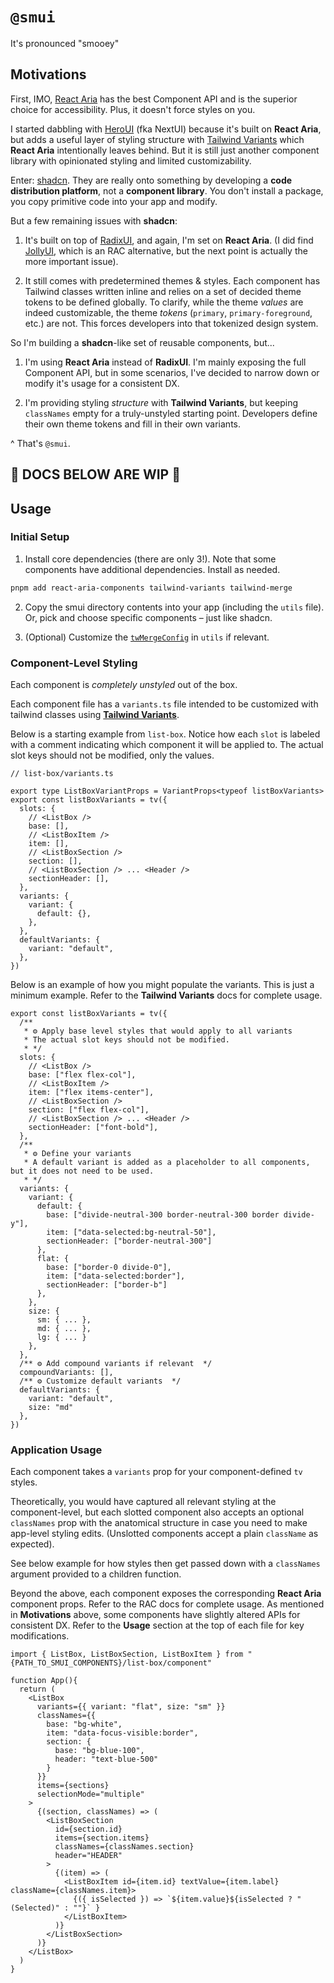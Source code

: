 # `@smui`
It's pronounced "smooey"

## Motivations

First, IMO, [React Aria](https://react-spectrum.adobe.com/react-aria/components.html) has the best Component API and is the superior choice for accessibility. Plus, it doesn't force styles on you.

I started dabbling with [HeroUI](https://www.heroui.com/) (fka NextUI) because it's built on **React Aria**, but adds a useful layer of styling structure with [Tailwind Variants](https://www.tailwind-variants.org/docs/introduction) which **React Aria** intentionally leaves behind. But it is still just another component library with opinionated styling and limited customizability.

Enter: [shadcn](https://ui.shadcn.com/). They are really onto something by developing a **code distribution platform**, not a **component library**. You don't install a package, you copy primitive code into your app and modify.

But a few remaining issues with **shadcn**:

1. It's built on top of [RadixUI](https://www.radix-ui.com/primitives), and again, I'm set on **React Aria**. (I did find [JollyUI](https://www.jollyui.dev/), which is an RAC alternative, but the next point is actually the more important issue).

2. It still comes with predetermined themes & styles. Each component has Tailwind classes written inline and relies on a set of decided theme tokens to be defined globally. To clarify, while the theme _values_ are indeed customizable, the theme _tokens_ (`primary`, `primary-foreground`, etc.) are not. This forces developers into that tokenized design system.

So I'm building a **shadcn**-like set of reusable components, but...

1. I'm using **React Aria** instead of **RadixUI**. I'm mainly exposing the full Component API, but in some scenarios, I've decided to narrow down or modify it's usage for a consistent DX.

2. I'm providing styling _structure_ with **Tailwind Variants**, but keeping `classNames` empty for a truly-unstyled starting point. Developers define their own theme tokens and fill in their own variants.

^ That's `@smui`.


__🚧 DOCS BELOW ARE WIP 🚧__
--

## Usage

### Initial Setup
1. Install core dependencies (there are only 3!). Note that some components have additional dependencies. Install as needed.

```bash
pnpm add react-aria-components tailwind-variants tailwind-merge
```

2. Copy the smui directory contents into your app (including the `utils` file). Or, pick and choose specific components – just like shadcn.

3. (Optional) Customize the [`twMergeConfig`](https://github.com/dcastil/tailwind-merge/blob/v3.3.1/docs/configuration.md) in `utils` if relevant.

### Component-Level Styling

Each component is _completely unstyled_ out of the box.

Each component file has a `variants.ts` file intended to be customized with tailwind classes using [__Tailwind Variants__](https://www.tailwind-variants.org/).

Below is a starting example from `list-box`. Notice how each `slot` is labeled with a comment indicating which component it will be applied to. The actual slot keys should not be modified, only the values.

```tsx
// list-box/variants.ts

export type ListBoxVariantProps = VariantProps<typeof listBoxVariants>
export const listBoxVariants = tv({
  slots: {
    // <ListBox />
    base: [],
    // <ListBoxItem />
    item: [],
    // <ListBoxSection />
    section: [],
    // <ListBoxSection /> ... <Header />
    sectionHeader: [],
  },
  variants: {
    variant: {
      default: {},
    },
  },
  defaultVariants: {
    variant: "default",
  },
})

```

Below is an example of how you might populate the variants. This is just a minimum example. Refer to the __Tailwind Variants__ docs for complete usage.

```tsx
export const listBoxVariants = tv({
  /** 
   * ⚙️ Apply base level styles that would apply to all variants 
   * The actual slot keys should not be modified.
   * */
  slots: {
    // <ListBox />
    base: ["flex flex-col"],
    // <ListBoxItem />
    item: ["flex items-center"],
    // <ListBoxSection />
    section: ["flex flex-col"],
    // <ListBoxSection /> ... <Header />
    sectionHeader: ["font-bold"],
  },
  /** 
   * ⚙️ Define your variants 
   * A default variant is added as a placeholder to all components, but it does not need to be used. 
   * */
  variants: {
    variant: {
      default: {
        base: ["divide-neutral-300 border-neutral-300 border divide-y"],
        item: ["data-selected:bg-neutral-50"],
        sectionHeader: ["border-neutral-300"]
      },
      flat: {
        base: ["border-0 divide-0"],
        item: ["data-selected:border"],
        sectionHeader: ["border-b"]
      },
    },
    size: {
      sm: { ... },
      md: { ... },
      lg: { ... }
    },
  },
  /** ⚙️ Add compound variants if relevant  */
  compoundVariants: [],
  /** ⚙️ Customize default variants  */
  defaultVariants: {
    variant: "default",
    size: "md"
  },
})
```

### Application Usage

Each component takes a `variants` prop for your component-defined `tv` styles.

Theoretically, you would have captured all relevant styling at the component-level, but each slotted component also accepts an optional `classNames` prop with the anatomical structure in case you need to make app-level styling edits. (Unslotted components accept a plain `className` as expected).

See below example for how styles then get passed down with a `classNames` argument provided to a children function.

Beyond the above, each component exposes the corresponding __React Aria__ component props. Refer to the RAC docs for complete usage. As mentioned in __Motivations__ above, some components have slightly altered APIs for consistent DX. Refer to the __Usage__ section at the top of each file for key modifications.

```tsx
import { ListBox, ListBoxSection, ListBoxItem } from "{PATH_TO_SMUI_COMPONENTS}/list-box/component"

function App(){
  return (
    <ListBox
      variants={{ variant: "flat", size: "sm" }}
      classNames={{ 
        base: "bg-white",
        item: "data-focus-visible:border",
        section: { 
          base: "bg-blue-100", 
          header: "text-blue-500" 
        }
      }}
      items={sections}
      selectionMode="multiple"
    >
      {(section, classNames) => (
        <ListBoxSection
          id={section.id}
          items={section.items}
          classNames={classNames.section}
          header="HEADER"
        >
          {(item) => (
            <ListBoxItem id={item.id} textValue={item.label} className={classNames.item}> 
              {({ isSelected }) => `${item.value}${isSelected ? " (Selected)" : ""}` } 
            </ListBoxItem>
          )}
        </ListBoxSection>
      )}
    </ListBox>
  )
}

```